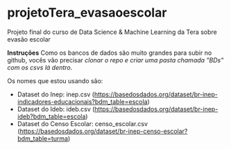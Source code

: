 # projetoTera_evasaoescolar
Projeto final do curso de Data Science &amp; Machine Learning da Tera sobre evasão escolar

**Instruções**
Como os bancos de dados são muito grandes para subir no github, vocês vão precisar *clonar o repo e criar uma pasta chamada "BDs" com os csvs lá dentro*.

Os nomes que estou usando são:

- Dataset do Inep: inep.csv (https://basedosdados.org/dataset/br-inep-indicadores-educacionais?bdm_table=escola)
- Dataset do Ideb: ideb.csv (https://basedosdados.org/dataset/br-inep-ideb?bdm_table=escola)
- Dataset do Censo Escolar: censo_escolar.csv (https://basedosdados.org/dataset/br-inep-censo-escolar?bdm_table=turma)
